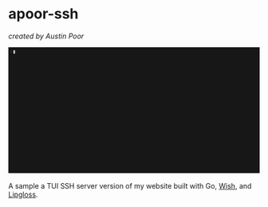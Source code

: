 # apoor-ssh

_created by Austin Poor_

<p align="center">
    <img src="examples/demo.gif" width="1000" />
</p>

A sample a TUI SSH server version of my website built with Go, [Wish](https://github.com/charmbracelet/wish), 
and [Lipgloss](https://github.com/charmbracelet/lipgloss).

